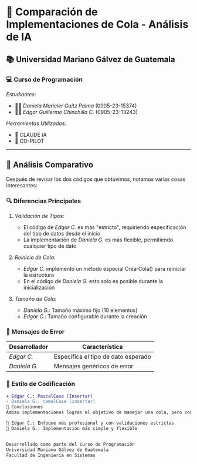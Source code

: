 # 🔄 Comparación de Implementaciones de Cola - Análisis de IA 
## 📚 Universidad Mariano Gálvez de Guatemala
### 💻 Curso de Programación

*Estudiantes:*
- 👩‍💻 *Daniela Maricler Guitz Palma* (0905-23-15374)
- 👨‍💻 *Edgar Guillermo Chinchilla C.* (0905-23-13243)

*Herramientas Utilizadas:*
- 🤖 CLAUDE IA
- 🚀 CO-PILOT

---

## 📝 Análisis Comparativo

Después de revisar los dos códigos que obtuvimos, notamos varias cosas interesantes:

### 🔍 Diferencias Principales

1. *Validación de Tipos:*
   - El código de *Edgar C.* es más "estricto", requiriendo especificación del tipo de datos desde el inicio
   - La implementación de *Daniela G.* es más flexible, permitiendo cualquier tipo de dato

2. *Reinicio de Cola:*
   - *Edgar C.* implementó un método especial CrearCola() para reiniciar la estructura
   - En el código de *Daniela G.* esto solo es posible durante la inicialización

3. *Tamaño de Cola:*
   - *Daniela G.*: Tamaño máximo fijo (10 elementos)
   - *Edgar C.*: Tamaño configurable durante la creación

### 💬 Mensajes de Error
| Desarrollador | Característica |
|--------------|----------------|
| *Edgar C.* | Especifica el tipo de dato esperado |
| *Daniela G.* | Mensajes genéricos de error |

### 🎨 Estilo de Codificación
```diff
+ Edgar C.: PascalCase (Insertar)
- Daniela G.: camelCase (insertar)
🎯 Conclusiones
Ambas implementaciones logran el objetivo de manejar una cola, pero con enfoques diferentes:

🏢 Edgar C.: Enfoque más profesional y con validaciones estrictas
🌟 Daniela G.: Implementación más simple y flexible


Desarrollado como parte del curso de Programación
Universidad Mariano Gálvez de Guatemala
Facultad de Ingeniería en Sistemas
